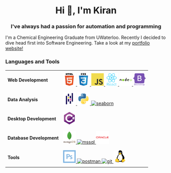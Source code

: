 <!--
**kiransahmbi/kiransahmbi** is a ✨ _special_ ✨ repository because its `README.md` (this file) appears on your GitHub profile.

Here are some ideas to get you started:

- 🔭 I’m currently working on ...
- 🌱 I’m currently learning ...
- 👯 I’m looking to collaborate on ...
- 🤔 I’m looking for help with ...
- 💬 Ask me about ...
- 📫 How to reach me: ...
- 😄 Pronouns: ...
- ⚡ Fun fact: ...
-->

<h1 align="center">Hi 👋, I'm Kiran</h1>
<h3 align="center">I've always had a passion for automation and programming</h3>
I'm a Chemical Engineering Graduate from UWaterloo. Recently I decided to dive head first into Software Engineering. Take a look at my <a href="https://kiransahmbi.github.io">portfolio website!</a>

<h3 align="left">Languages and Tools</h3>
<p align="left">
  <table>
    <tr>
      <td><h4>Web Development</h4></td>
      <td>
        <a href="https://www.w3.org/html/" target="_blank" rel="noreferrer"> 
          <img src="https://raw.githubusercontent.com/devicons/devicon/master/icons/html5/html5-original-wordmark.svg" alt="html5" width="40" height="40"/> 
        </a> 
        <a href="https://www.w3schools.com/css/" target="_blank" rel="noreferrer"> 
          <img src="https://raw.githubusercontent.com/devicons/devicon/master/icons/css3/css3-original-wordmark.svg" alt="css3" width="40" height="40"/> 
        </a> 
        <a href="https://developer.mozilla.org/en-US/docs/Web/JavaScript" target="_blank" rel="noreferrer"> 
          <img src="https://raw.githubusercontent.com/devicons/devicon/master/icons/javascript/javascript-original.svg" alt="javascript" width="40" height="40"/> 
        </a>
        <a href="https://reactjs.org/" target="_blank" rel="noreferrer"> 
          <img src="https://raw.githubusercontent.com/devicons/devicon/master/icons/react/react-original-wordmark.svg" alt="react" width="40" height="40"/> 
        </a> 
        <a href="https://nodejs.org" target="_blank" rel="noreferrer"> 
          <img src="https://raw.githubusercontent.com/devicons/devicon/master/icons/nodejs/nodejs-original-wordmark.svg" alt="nodejs" width="40" height="40"/> 
        </a> 
        <a href="https://getbootstrap.com" target="_blank" rel="noreferrer"> 
          <img src="https://raw.githubusercontent.com/devicons/devicon/master/icons/bootstrap/bootstrap-plain-wordmark.svg" alt="bootstrap" width="40" height="40"/> 
        </a> 
      </td>
    </tr>
    <tr>
      <td><h4>Data Analysis</h4></td>
      <td>
        <a href="https://pandas.pydata.org/" target="_blank" rel="noreferrer"> 
          <img src="https://raw.githubusercontent.com/devicons/devicon/2ae2a900d2f041da66e950e4d48052658d850630/icons/pandas/pandas-original.svg" alt="pandas" width="40" height="40"/> 
        </a> 
        <a href="https://www.python.org" target="_blank" rel="noreferrer"> 
          <img src="https://raw.githubusercontent.com/devicons/devicon/master/icons/python/python-original.svg" alt="python" width="40" height="40"/> 
        </a> 
        <a href="https://seaborn.pydata.org/" target="_blank" rel="noreferrer"> 
          <img src="https://seaborn.pydata.org/_images/logo-mark-lightbg.svg" alt="seaborn" width="40" height="40"/> 
        </a> 
      </td>
    </tr>
    <tr>
      <td><h4>Desktop Development</h4></td>
      <td>
        <a href="https://www.w3schools.com/cs/" target="_blank" rel="noreferrer"> 
          <img src="https://raw.githubusercontent.com/devicons/devicon/master/icons/csharp/csharp-original.svg" alt="csharp" width="40" height="40"/> 
        </a> 
      </td>
    </tr>
    <tr>
      <td><h4>Database Development</h4></td>
      <td>
        <a href="https://www.mongodb.com/" target="_blank" rel="noreferrer"> 
          <img src="https://raw.githubusercontent.com/devicons/devicon/master/icons/mongodb/mongodb-original-wordmark.svg" alt="mongodb" width="40" height="40"/> 
        </a> 
        <a href="https://www.microsoft.com/en-us/sql-server" target="_blank" rel="noreferrer"> 
          <img src="https://www.svgrepo.com/show/303229/microsoft-sql-server-logo.svg" alt="mssql" width="40" height="40"/> 
        </a>
        <a href="https://www.oracle.com/" target="_blank" rel="noreferrer"> 
          <img src="https://raw.githubusercontent.com/devicons/devicon/master/icons/oracle/oracle-original.svg" alt="oracle" width="40" height="40"/> 
        </a> 
      </td>
    </tr>
     <tr>
      <td><h4>Tools</h4></td>
      <td>
        <a href="https://www.photoshop.com/en" target="_blank" rel="noreferrer"> 
          <img src="https://raw.githubusercontent.com/devicons/devicon/master/icons/photoshop/photoshop-line.svg" alt="photoshop" width="40" height="40"/> 
        </a> 
        <a href="https://postman.com" target="_blank" rel="noreferrer"> 
          <img src="https://www.vectorlogo.zone/logos/getpostman/getpostman-icon.svg" alt="postman" width="40" height="40"/> 
        </a> 
        <a href="https://git-scm.com/" target="_blank" rel="noreferrer"> 
          <img src="https://www.vectorlogo.zone/logos/git-scm/git-scm-icon.svg" alt="git" width="40" height="40"/> 
        </a> 
        <a href="https://www.linux.org/" target="_blank" rel="noreferrer"> 
          <img src="https://raw.githubusercontent.com/devicons/devicon/master/icons/linux/linux-original.svg" alt="linux" width="40" height="40"/> 
        </a> 
      </td>
    </tr>
  </table>
</p>

